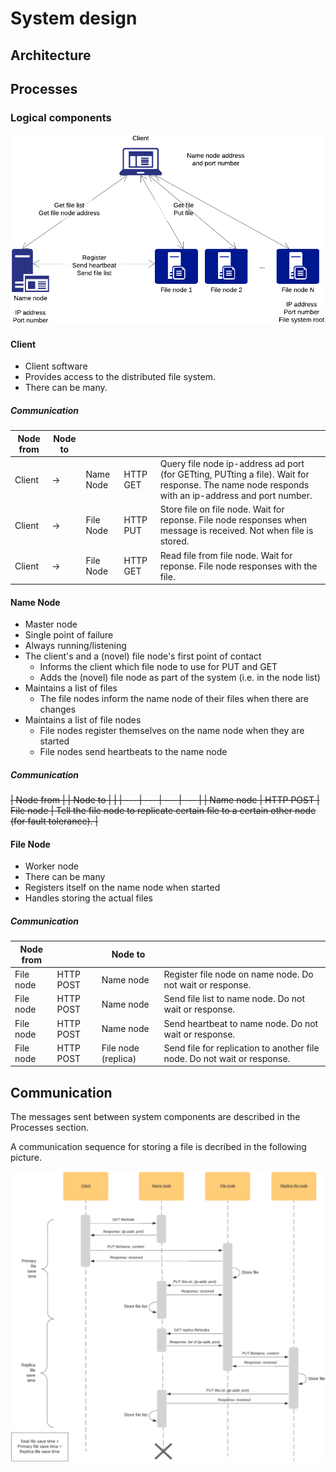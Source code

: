# System design

## Architecture

## Processes

### Logical components

![System overview](./diagram1.png)
<!--https://www.lucidchart.com/documents/edit/c57d43b0-ede6-4ecb-a284-c0ca66047a74-->

#### Client

* Client software
* Provides access to the distributed file system. 
* There can be many.

##### Communication

| Node from | Node to | | | |
| --- | --- | --- | --- | --- |
| Client | -> | Name Node | HTTP GET | Query file node ip-address ad port (for GETting, PUTting a file). Wait for response. The name node responds with an ip-address and port number. |
| Client | -> | File Node | HTTP PUT | Store file on file node. Wait for reponse. File node responses when message is received. Not when file is stored. |
| Client | -> | File Node | HTTP GET |  Read file from file node. Wait for reponse. File node responses with the file. |

#### Name Node

* Master node
* Single point of failure
* Always running/listening
* The client's and a (novel) file node's first point of contact
    * Informs the client which file node to use for PUT and GET
    * Adds the (novel) file node as part of the system (i.e. in the node list)
* Maintains a list of files
    * The file nodes inform the name node of their files when there are changes
* Maintains a list of file nodes
    * File nodes register themselves on the name node when they are started
    * File nodes send heartbeats to the name node

##### Communication

~~| Node from | | Node to | |
| --- | --- | --- | --- |
| Name node | HTTP POST | File node | Tell the file node to replicate certain file to a certain other node (for fault tolerance). |~~

#### File Node

* Worker node
* There can be many
* Registers itself on the name node when started
* Handles storing the actual files


##### Communication

| Node from | | Node to | |
| --- | --- | --- | --- |
| File node | HTTP POST | Name node | Register file node on name node. Do not wait or response. |
| File node | HTTP POST | Name node | Send file list to name node. Do not wait or response. |
| File node | HTTP POST | Name node | Send heartbeat to name node. Do not wait or response. |
| File node | HTTP POST | File node (replica) | Send file for replication to another file node. Do not wait or response. |

## Communication

The messages sent between system components are described in the Processes section.

A communication sequence for storing a file is decribed in the following picture.

![Sequence diagram for storing a file](./sequence1.png)
<!--https://www.lucidchart.com/documents/edit/66b3bccc-280f-48a8-b0be-1ba4f7274a9b-->




